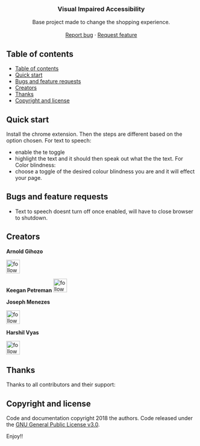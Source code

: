 <p align="center">

  <h3 align="center">Visual Impaired Accessibility</h3>

  <p align="center">
    Base project made to change the shopping experience.
    <br>
    <br>
    <a href="https://github.com/Harshil-V/Hackvill2021_Accessibility_Chrome_Ext/issues/new">Report bug</a>
    ·
    <a href="https://github.com/Harshil-V/Hackvill2021_Accessibility_Chrome_Ext/issues/new">Request feature</a>
  </p>
</p>

## Table of contents

- [Table of contents](#table-of-contents)
- [Quick start](#quick-start)
- [Bugs and feature requests](#bugs-and-feature-requests)
- [Creators](#creators)
- [Thanks](#thanks)
- [Copyright and license](#copyright-and-license)

## Quick start

Install the chrome extension. Then the steps are different based on the option chosen.
For text to speech:
- enable the te toggle
- highlight the text and it should then speak out what the the text.
For Color blindness:
- choose a toggle of the desired colour blindness you are and it will effect your page.


## Bugs and feature requests

 - Text to speech doesnt turn off once enabled, will have to close browser to shutdown.


## Creators

**Arnold Gihozo**

<a href='https://github.com/petreman' target='_blank'><img height='36' style='border:0px;height:36px;' src='https://upload.wikimedia.org/wikipedia/commons/0/00/Follow_button.png' border='0' alt='followArnold' /></a>

**Keegan Petreman**
<a href='https://github.com/ArnoldGihozo' target='_blank'><img height='36' style='border:0px;height:36px;' src='https://upload.wikimedia.org/wikipedia/commons/0/00/Follow_button.png' border='0' alt='followArnold' /></a>

**Joseph Menezes**

<a href='https://github.com/joeguy57' target='_blank'><img height='36' style='border:0px;height:36px;' src='https://upload.wikimedia.org/wikipedia/commons/0/00/Follow_button.png' border='0' alt='followJoseph' /></a>

**Harshil Vyas**

<a href='https://github.com/Harshil-V' target='_blank'><img height='36' style='border:0px;height:36px;' src='https://upload.wikimedia.org/wikipedia/commons/0/00/Follow_button.png' border='0' alt='followHarshil' /></a>

## Thanks
Thanks to all contributors and their support:

## Copyright and license

Code and documentation copyright 2018 the authors. Code released under the [GNU General Public License v3.0](https://github.com/ArnoldGihozo/shopngo_hacked2021/blob/main/LICENSE)<!-- @IGNORE PREVIOUS: link -->.

Enjoy!!
